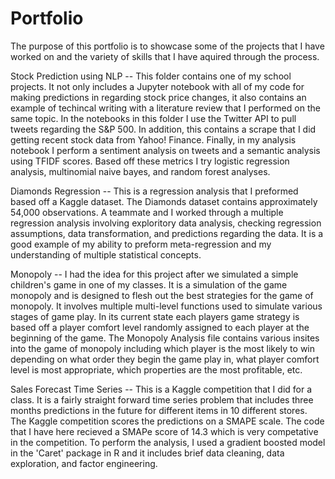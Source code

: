 # Portfolio

The purpose of this portfolio is to showcase some of the projects that I have worked on and 
the variety of skills that I have aquired through the process.

Stock Prediction using NLP -- This folder contains one of my school projects. It not only
includes a Jupyter notebook with all of my code for making predictions in regarding stock 
price changes, it also contains an example of techincal writing with a literature review that
I performed on the same topic. In the notebooks in this folder I use the Twitter API to pull
tweets regarding the S&P 500. In addition, this contains a scrape that I did getting recent 
stock data from Yahoo! Finance. Finally, in my analysis notebook I perform a sentiment analysis 
on tweets and a semantic analysis using TFIDF scores. Based off these metrics I try logistic
regression analysis, multinomial naive bayes, and random forest analyses.

Diamonds Regression -- This is a regression analysis that I preformed based off a Kaggle
dataset. The Diamonds dataset contains approximately 54,000 observations. A teammate and I
worked through a multiple regression analysis involving exploritory data analysis, checking
regression assumptions, data transformation, and predictions regarding the data. It is a good
example of my ability to preform meta-regression and my understanding of multiple statistical
concepts.

Monopoly -- I had the idea for this project after we simulated a simple children's game in 
one of my classes. It is a simulation of the game monopoly and is designed to flesh out the
best strategies for the game of monopoly. It involves multiple multi-level functions used to
simulate various stages of game play. In its current state each players game strategy is 
based off a player comfort level randomly assigned to each player at the beginning of the game.
The Monopoly Analysis file contains various insites into the game of monopoly including which
player is the most likely to win depending on what order they begin the game play in, what 
player comfort level is most appropriate, which properties are the most profitable, etc.

Sales Forecast Time Series -- This is a Kaggle competition that I did for a class. It is a
fairly straight forward time series problem that includes three months predictions in the 
future for different items in 10 different stores. The Kaggle competition scores the predictions
on a SMAPE scale. The code that I have here recieved a SMAPe score of 14.3 which is very 
competative in the competition. To perform the analysis, I used a gradient boosted model in the
'Caret' package in R and it includes brief data cleaning, data exploration, and factor 
engineering.

